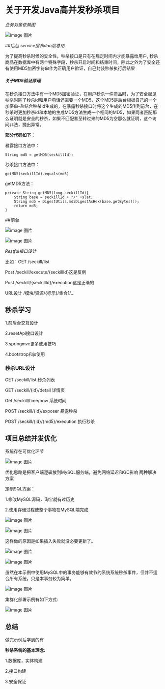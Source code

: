 # 关于开发Java高并发秒杀项目
*业务对象依赖图*

![image 图片](https://github.com/bossZhuang/Java-/blob/master/src/main/webapp/images/1.png)

##后台
*service层和dao层总结*

为了提高秒杀时候的安全性，秒杀接口是只有在规定时间内才能暴露给用户,
秒杀商品在数据库中有两个特殊字段，秒杀开启时间和结束时间，除此之外为了安全还有使用MD5加密字符串作为正确用户验证，自己封装秒杀执行后结果

##### 关于MD5验证原理

在秒杀接口方法中有一个MD5加密验证，在用户秒杀一件商品时，为了安全起见秒杀时除了秒杀id和用户电话还需要一个MD5，这个MD5是后台根据自己的一个加密串-盐结合秒杀id生成的，在暴露秒杀接口时将这个生成的MD5传到前台，在秒杀时更加秒杀id和本地的生成MD5方法生成一个相同的MD5，如果两者匹配那么证明就是安全的秒杀，如果不匹配甚至转过来的MD5为空那么就证明，这个访问非法，抛出异常。

**部分代码如下：**

暴露接口方法中：
```
String md5 = getMD5(seckillId);
```


秒杀接口方法中：
```
getMD5(seckillId).equals(md5)
```


getMD5方法：

```
private String getMD5(long seckillId){
    String base = seckillId + "/" +slat;
    String md5 = DigestUtils.md5DigestAsHex(base.getBytes());
    return md5;
}
```
##前台

![image 图片](https://github.com/bossZhuang/Java-/blob/master/src/main/webapp/images/2.png)

![image 图片](https://github.com/bossZhuang/Java-/blob/master/src/main/webapp/images/3.png)

*Restful接口设计*

比如：GET /seckill/list

Post /seckill/execute/{seckillId}这是反例

Post /seckill/{seckillId}/execution这是正确的

URL设计
/模块/资源/{标示}/集合1/...

## 秒杀学习

1.前后台交互设计

2.resetApi接口设计

3.springmvc更多使用技巧

4.bootstrop和js使用

### 秒杀URL设计

GET /seckill/list 秒杀列表

GET /seckill/{id}/detail 详情页

Get /seckill/time/now 系统时间

POST /seckill/{id}/exposer 暴露秒杀

POST /seckill/{id}/{md5}/execution 执行秒杀

## 项目总结并发优化

系统存在可优化环节

![image 图片](https://github.com/bossZhuang/Java-/blob/master/src/main/webapp/images/6.png)

优化思路是把客户端逻辑放到MySQL服务端，避免网络延迟和GC影响
两种解决方案

定制SQL方案：

1.修改MySQL源码，淘宝就有过历史

2.使用存储过程使整个事物在MySQL端完成

![image 图片](https://github.com/bossZhuang/Java-/blob/master/src/main/webapp/images/7.png)

![image 图片](https://github.com/bossZhuang/Java-/blob/master/src/main/webapp/images/8.png)

这样做的原因是如果插入失败就没必要更新了。

![image 图片](https://github.com/bossZhuang/Java-/blob/master/src/main/webapp/images/9.png)

![image 图片](https://github.com/bossZhuang/Java-/blob/master/src/main/webapp/images/11.png)

虽然在本示例中使用MySQL中的事务能够有效节约系统系统秒杀事件，但并不适合所有系统，只是本事务较为简单。

![image 图片](https://github.com/bossZhuang/Java-/blob/master/src/main/webapp/images/12.png)

集群化部署示例有如下方式:

![image 图片](https://github.com/bossZhuang/Java-/blob/master/src/main/webapp/images/13.png)

## 总结

做完示例后学到的有

**秒杀系统的基本理念:**

1.数据库，实体构建

2.接口构建

3.安全保证

